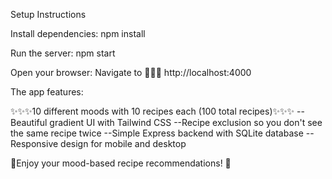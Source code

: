 Setup Instructions

Install dependencies:
npm install

Run the server:
npm start

Open your browser: Navigate to 🚀🚀🚀 http://localhost:4000

The app features:

✨✨✨10 different moods with 10 recipes each (100 total recipes)✨✨✨
--Beautiful gradient UI with Tailwind CSS
--Recipe exclusion so you don't see the same recipe twice
--Simple Express backend with SQLite database
--Responsive design for mobile and desktop

🍳Enjoy your mood-based recipe recommendations! 🍳

